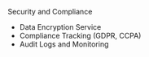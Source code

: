 Security and Compliance

- Data Encryption Service
- Compliance Tracking (GDPR, CCPA)
- Audit Logs and Monitoring
